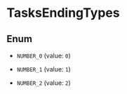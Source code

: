 

# TasksEndingTypes

## Enum


* `NUMBER_0` (value: `0`)

* `NUMBER_1` (value: `1`)

* `NUMBER_2` (value: `2`)




